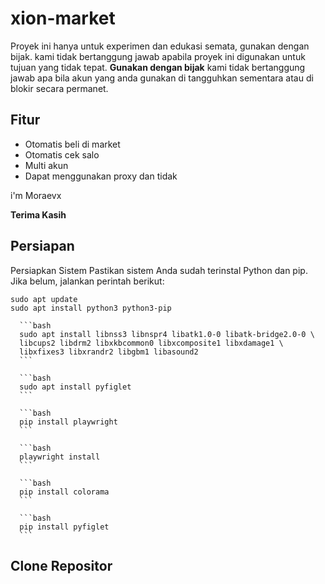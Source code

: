 # xion-market
Proyek ini hanya untuk experimen dan edukasi semata, gunakan dengan bijak. kami tidak bertanggung jawab apabila proyek ini digunakan untuk tujuan yang tidak tepat.
**Gunakan dengan bijak** kami tidak bertanggung jawab apa bila akun yang anda gunakan di tangguhkan sementara atau di blokir secara permanet.

## Fitur
- Otomatis beli di market
- Otomatis cek salo
- Multi akun
- Dapat menggunakan proxy dan tidak
  
i'm Moraevx 

**Terima Kasih**

## Persiapan

Persiapkan Sistem
Pastikan sistem Anda sudah terinstal Python dan pip. Jika belum, jalankan perintah berikut:

```
sudo apt update
sudo apt install python3 python3-pip
```
      
      ```bash
      sudo apt install libnss3 libnspr4 libatk1.0-0 libatk-bridge2.0-0 \
      libcups2 libdrm2 libxkbcommon0 libxcomposite1 libxdamage1 \
      libxfixes3 libxrandr2 libgbm1 libasound2
      ```
      
      ```bash
      sudo apt install pyfiglet
      ```
      
      ```bash
      pip install playwright
      ```
      
      ```bash
      playwright install
      ```
      
      ```bash
      pip install colorama
      ```
      
      ```bash
      pip install pyfiglet
      ```

## Clone Repositor

